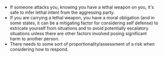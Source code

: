 - If someone attacks you, knowing you have a lethal weapon on you, it's safe to infer lethal intent from the aggressing party.
- If you are carrying a lethal weapon, you have a moral obligation (and in some states, it can be a mitigating factor for considering self defense) to extricate yourself from situations and to avoid potentially escalatory situations unless there are other factors involved posing significant harm to another person.
- There needs to some sort of proportionality/assessment of a risk when considering how to respond.
#